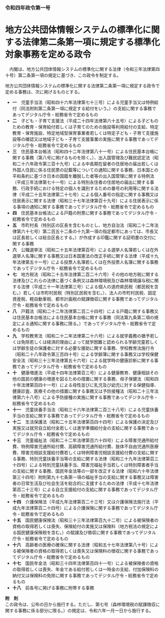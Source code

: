 ### 令和四年政令第一号  
# 地方公共団体情報システムの標準化に関する法律第二条第一項に規定する標準化対象事務を定める政令  
　内閣は、地方公共団体情報システムの標準化に関する法律（令和三年法律第四十号）第二条第一項の規定に基づき、この政令を制定する。  
  
地方公共団体情報システムの標準化に関する法律第二条第一項に規定する政令で定める事務は、次に掲げるものとする。  
* **一**　児童手当法（昭和四十六年法律第七十三号）による児童手当又は特例給付（同法附則第二条第一項に規定する給付をいう。）の支給に関する事務であってデジタル庁令・総務省令で定めるもの  
* **二**　子ども・子育て支援法（平成二十四年法律第六十五号）による子どものための教育・保育給付若しくは子育てのための施設等利用給付の支給、特定教育・保育施設、特定地域型保育事業者若しくは特定子ども・子育て支援施設等の確認又は地域子ども・子育て支援事業の実施に関する事務であってデジタル庁令・総務省令で定めるもの  
* **三**　住民基本台帳法（昭和四十二年法律第八十一号）による住民基本台帳に関する事務（第八号に掲げるものを除く。）、出入国管理及び難民認定法（昭和二十六年政令第三百十九号）による中長期在留者の住居地の届出若しくは外国人住民に係る住民票の記載等についての通知に関する事務、日本国との平和条約に基づき日本の国籍を離脱した者等の出入国管理に関する特例法（平成三年法律第七十一号）による特別永住者の住居地の届出に関する事務、行政手続における特定の個人を識別するための番号の利用等に関する法律（平成二十五年法律第二十七号）による個人番号の指定に関する事務又は住居表示に関する法律（昭和三十七年法律第百十九号）による住居表示に係る事項の通知に関する事務であってデジタル庁令・総務省令で定めるもの  
* **四**　住民基本台帳法による戸籍の附票に関する事務であってデジタル庁令・総務省令で定めるもの  
* **五**　市町村長（特別区の区長を含むものとし、地方自治法（昭和二十二年法律第六十七号）第二百五十二条の十九第一項の指定都市にあっては、市長又は区長若しくは総合区長とする。）が作成する印鑑に関する証明書の交付に関する事務  
* **六**　公職選挙法（昭和二十五年法律第百号）による選挙人名簿若しくは在外選挙人名簿に関する事務又は日本国憲法の改正手続に関する法律（平成十九年法律第五十一号）による投票人名簿若しくは在外投票人名簿に関する事務であってデジタル庁令・総務省令で定めるもの  
* **七**　地方税法（昭和二十五年法律第二百二十六号）その他の地方税に関する法律及びこれらの法律に基づく条例又は森林環境税及び森林環境譲与税に関する法律（平成三十一年法律第三号）による個人の道府県民税（都民税を含む。）若しくは市町村民税（特別区民税を含む。）、法人の市町村民税、固定資産税、軽自動車税、都市計画税の賦課徴収に関する事務であってデジタル庁令・総務省令で定めるもの  
* **八**　戸籍法（昭和二十二年法律第二百二十四号）による戸籍に関する事務又は住民基本台帳法による住民基本台帳に関する事務（同法第九条第二項の規定による通知に関する事務に限る。）であってデジタル庁令・総務省令で定めるもの  
* **九**　学校教育法（昭和二十二年法律第二十六号）による就学義務の猶予若しくは免除若しくは経済的理由によって就学困難と認められる学齢児童若しくは学齢生徒の保護者に対する必要な援助に関する事務、学校教育法施行令（昭和二十八年政令第三百四十号）による学齢簿に関する事務又は学校保健安全法（昭和三十三年法律第五十六号）による就学時の健康診断に関する事務であってデジタル庁令・総務省令で定めるもの  
* **十**　健康増進法（平成十四年法律第百三号）による健康教育、健康相談その他の国民の健康の増進を図るための措置に関する事務、母子保健法（昭和四十年法律第百四十一号）による母性並びに乳児及び幼児に対する保健指導、健康診査、医療その他の措置に関する事務又は予防接種法（昭和二十三年法律第六十八号）による予防接種の実施に関する事務であってデジタル庁令・総務省令で定めるもの  
* **十一**　児童扶養手当法（昭和三十六年法律第二百三十八号）による児童扶養手当の支給に関する事務であってデジタル庁令・総務省令で定めるもの  
* **十二**　生活保護法（昭和二十五年法律第百四十四号）による保護の決定及び実施又は就労自立給付金若しくは進学準備給付金の支給に関する事務であってデジタル庁令・総務省令で定めるもの  
* **十三**　児童福祉法（昭和二十二年法律第百六十四号）による障害児通所給付費、特例障害児通所給付費、高額障害児通所給付費、肢体不自由児通所医療費、障害児相談支援給付費若しくは特例障害児相談支援給付費の支給に関する事務、特別児童扶養手当等の支給に関する法律（昭和三十九年法律第百三十四号）による特別児童扶養手当、障害児福祉手当若しくは特別障害者手当の支給に関する事務、国民年金法等の一部を改正する法律（昭和六十年法律第三十四号）附則第九十七条第一項の福祉手当の支給に関する事務又は障害者の日常生活及び社会生活を総合的に支援するための法律（平成十七年法律第百二十三号）による自立支援給付の支給に関する事務であってデジタル庁令・総務省令で定めるもの  
* **十四**　介護保険法（平成九年法律第百二十三号）又は介護保険法施行法（平成九年法律第百二十四号）による介護保険に関する事務であってデジタル庁令・総務省令で定めるもの  
* **十五**　国民健康保険法（昭和三十三年法律第百九十二号）による被保険者の資格の取得若しくは喪失、保険給付の実施又は保険料（地方税法の規定による国民健康保険税を含む。）の賦課及び徴収に関する事務であってデジタル庁令・総務省令で定めるもの  
* **十六**　高齢者の医療の確保に関する法律（昭和五十七年法律第八十号）による被保険者の資格の取得若しくは喪失又は保険料の徴収に関する事務であってデジタル庁令・総務省令で定めるもの  
* **十七**　国民年金法（昭和三十四年法律第百四十一号）による被保険者の資格の取得若しくは喪失、年金である給付若しくは一時金の支給、付加保険料の納付又は保険料の免除に関する事務であってデジタル庁令・総務省令で定めるもの  
* **十八**　前各号に掲げる事務に附帯する事務  
  
**附　則**  
この政令は、公布の日から施行する。ただし、第七号（森林環境税の賦課徴収に関する事務に係る部分に限る。）の規定は、令和六年一月一日から施行する。  
  
